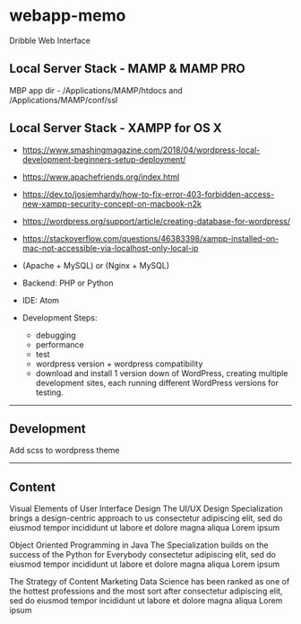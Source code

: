 # webapp-memo
Dribble Web Interface


## Local Server Stack - MAMP & MAMP PRO
MBP app dir -  /Applications/MAMP/htdocs and /Applications/MAMP/conf/ssl

## Local Server Stack - XAMPP for OS X
 - https://www.smashingmagazine.com/2018/04/wordpress-local-development-beginners-setup-deployment/
 - https://www.apachefriends.org/index.html
 - https://dev.to/josiemhardy/how-to-fix-error-403-forbidden-access-new-xampp-security-concept-on-macbook-n2k
 - https://wordpress.org/support/article/creating-database-for-wordpress/
 - https://stackoverflow.com/questions/46383398/xampp-installed-on-mac-not-accessible-via-localhost-only-local-ip

- (Apache + MySQL) or (Nginx + MySQL)
- Backend: PHP or  Python
- IDE: Atom

- Development Steps:
  - debugging
  - performance
  - test
  - wordpress version + wordpress compatibility
   - download and install 1 version down of WordPress, creating multiple development sites, each running different WordPress versions for testing.


------------------------------------------------------------
## Development

Add scss to wordpress theme

------------------------------------------------------------
## Content

Visual Elements of User Interface Design
The UI/UX Design Specialization brings a design-centric approach to us consectetur adipiscing elit, sed do eiusmod tempor incididunt ut labore et dolore magna aliqua
Lorem ipsum


Object Oriented Programming in Java
The Specialization builds on the success of the Python for Everybody consectetur adipiscing elit, sed do eiusmod tempor incididunt ut labore et dolore magna aliqua
Lorem ipsum

The Strategy of Content Marketing
Data Science has been ranked as one of the hottest professions and the most sort after consectetur adipiscing elit, sed do eiusmod tempor incididunt ut labore et dolore magna aliqua
Lorem ipsum
